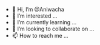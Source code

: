 - 👋 Hi, I’m @Aniwacha
- 👀 I’m interested ...
- 🌱 I’m currently learning ...
- 💞️ I’m looking to collaborate on ...
- 📫 How to reach me ...

<!---
Aniwacha/Aniwacha is a ✨ special ✨ repository because its `README.md` (this file) appears on your GitHub profile.
You can click the Preview link to take a look at your changes.
--->
